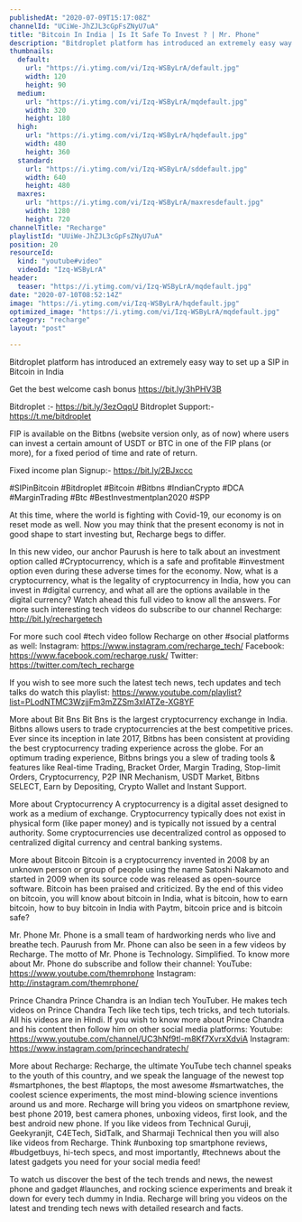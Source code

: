 ```yaml
---
publishedAt: "2020-07-09T15:17:08Z"
channelId: "UCiWe-JhZJL3cGpFsZNyU7uA"
title: "Bitcoin In India | Is It Safe To Invest ? | Mr. Phone"
description: "Bitdroplet platform has introduced an extremely easy way to set up a SIP in Bitcoin in India\n\nGet the best welcome cash bonus https://bit.ly/3hPHV3B\n\nBitdroplet :- https://bit.ly/3ezOqqU\nBitdroplet Support:- https://t.me/bitdroplet\n\nFIP is available on the Bitbns (website version only, as of now) where users can invest a certain amount of USDT or BTC in one of the FIP plans (or more), for a fixed period of time and rate of return.\n\nFixed income plan Signup:- https://bit.ly/2BJxccc\n\n#SIPinBitcoin #Bitdroplet #Bitcoin #Bitbns #IndianCrypto #DCA #MarginTrading #Btc #BestInvestmentplan2020 #SPP\n\nAt this time, where the world is fighting with Covid-19, our economy is on reset mode as well. Now you may think that the present economy is not in good shape to start investing but, Recharge begs to differ. \n\nIn this new video, our anchor Paurush is here to talk about an investment option called #Cryptocurrency, which is a safe and profitable #investment option even during these adverse times for the economy. Now, what is a cryptocurrency, what is the legality of cryptocurrency in India, how you can invest in #digital currency, and what all are the options available in the digital currency? Watch ahead this full video to know all the answers. For more such interesting tech videos do subscribe to our channel Recharge: http://bit.ly/rechargetech\n\nFor more such cool #tech video follow Recharge on other #social platforms as well: \nInstagram: https://www.instagram.com/recharge_tech/ \nFacebook: https://www.facebook.com/recharge.rusk/ \nTwitter: https://twitter.com/tech_recharge\n\nIf you wish to see more such the latest tech news, tech updates and tech talks do watch this playlist: https://www.youtube.com/playlist?list=PLodNTMC3WzjjFm3mZZSm3xIATZe-XG8YF\n\nMore about Bit Bns\nBit Bns is the largest cryptocurrency exchange in India. Bitbns allows users to trade cryptocurrencies at the best competitive prices. Ever since its inception in late 2017, Bitbns has been consistent at providing the best cryptocurrency trading experience across the globe. For an optimum trading experience, Bitbns brings you a slew of trading tools & features like Real-time Trading,  Bracket Order, Margin Trading, Stop-limit Orders, Cryptocurrency, P2P INR Mechanism, USDT Market, Bitbns SELECT, Earn by Depositing, Crypto Wallet and Instant Support.\n\nMore about Cryptocurrency\nA cryptocurrency is a digital asset designed to work as a medium of exchange. Cryptocurrency typically does not exist in physical form (like paper money) and is typically not issued by a central authority. Some cryptocurrencies use decentralized control as opposed to centralized digital currency and central banking systems.\n\nMore about Bitcoin\nBitcoin is a cryptocurrency invented in 2008 by an unknown person or group of people using the name Satoshi Nakamoto and started in 2009 when its source code was released as open-source software. Bitcoin has been praised and criticized. By the end of this video on bitcoin, you will know about bitcoin in India, what is bitcoin, how to earn bitcoin, how to buy bitcoin in India with Paytm, bitcoin price and is bitcoin safe?\n\nMr. Phone\nMr. Phone is a small team of hardworking nerds who live and breathe tech. Paurush from Mr. Phone can also be seen in a few videos by Recharge. The motto of Mr. Phone is Technology. Simplified. To know more about Mr. Phone do subscribe and follow their channel:\nYouTube: https://www.youtube.com/themrphone \nInstagram: http://instagram.com/themrphone/\n\nPrince Chandra \nPrince Chandra is an Indian tech YouTuber. He makes tech videos on Prince Chandra Tech like tech tips, tech tricks, and tech tutorials. All his videos are in Hindi. If you wish to know more about Prince Chandra and his content then follow him on other social media platforms:\nYoutube: https://www.youtube.com/channel/UC3hNf9tl-m8Kf7XvrxXdviA\nInstagram: https://www.instagram.com/princechandratech/\n\nMore about Recharge: Recharge, the ultimate YouTube tech channel speaks to the youth of this country, and we speak the language of the newest top #smartphones, the best #laptops, the most awesome #smartwatches, the coolest science experiments, the most mind-blowing science inventions around us and more. Recharge will bring you videos on smartphone review, best phone 2019, best camera phones, unboxing videos, first look, and the best android new phone. If you like videos from Technical Guruji, Geekyranjit, C4ETech, SidTalk, and Sharmaji Technical then you will also like videos from Recharge. Think #unboxing top smartphone reviews, #budgetbuys, hi-tech specs, and most importantly, #technews about the latest gadgets you need for your social media feed!\n\nTo watch us discover the best of the tech trends and news, the newest phone and gadget #launches, and rocking science experiments and break it down for every tech dummy in India. Recharge will bring you videos on the latest and trending tech news with detailed research and facts."
thumbnails:
  default:
    url: "https://i.ytimg.com/vi/Izq-WSByLrA/default.jpg"
    width: 120
    height: 90
  medium:
    url: "https://i.ytimg.com/vi/Izq-WSByLrA/mqdefault.jpg"
    width: 320
    height: 180
  high:
    url: "https://i.ytimg.com/vi/Izq-WSByLrA/hqdefault.jpg"
    width: 480
    height: 360
  standard:
    url: "https://i.ytimg.com/vi/Izq-WSByLrA/sddefault.jpg"
    width: 640
    height: 480
  maxres:
    url: "https://i.ytimg.com/vi/Izq-WSByLrA/maxresdefault.jpg"
    width: 1280
    height: 720
channelTitle: "Recharge"
playlistId: "UUiWe-JhZJL3cGpFsZNyU7uA"
position: 20
resourceId:
  kind: "youtube#video"
  videoId: "Izq-WSByLrA"
header:
  teaser: "https://i.ytimg.com/vi/Izq-WSByLrA/mqdefault.jpg"
date: "2020-07-10T08:52:14Z"
image: "https://i.ytimg.com/vi/Izq-WSByLrA/hqdefault.jpg"
optimized_image: "https://i.ytimg.com/vi/Izq-WSByLrA/mqdefault.jpg"
category: "recharge"
layout: "post"

---
```

Bitdroplet platform has introduced an extremely easy way to set up a SIP in Bitcoin in India

Get the best welcome cash bonus https://bit.ly/3hPHV3B

Bitdroplet :- https://bit.ly/3ezOqqU
Bitdroplet Support:- https://t.me/bitdroplet

FIP is available on the Bitbns (website version only, as of now) where users can invest a certain amount of USDT or BTC in one of the FIP plans (or more), for a fixed period of time and rate of return.

Fixed income plan Signup:- https://bit.ly/2BJxccc

#SIPinBitcoin #Bitdroplet #Bitcoin #Bitbns #IndianCrypto #DCA #MarginTrading #Btc #BestInvestmentplan2020 #SPP

At this time, where the world is fighting with Covid-19, our economy is on reset mode as well. Now you may think that the present economy is not in good shape to start investing but, Recharge begs to differ. 

In this new video, our anchor Paurush is here to talk about an investment option called #Cryptocurrency, which is a safe and profitable #investment option even during these adverse times for the economy. Now, what is a cryptocurrency, what is the legality of cryptocurrency in India, how you can invest in #digital currency, and what all are the options available in the digital currency? Watch ahead this full video to know all the answers. For more such interesting tech videos do subscribe to our channel Recharge: http://bit.ly/rechargetech

For more such cool #tech video follow Recharge on other #social platforms as well: 
Instagram: https://www.instagram.com/recharge_tech/ 
Facebook: https://www.facebook.com/recharge.rusk/ 
Twitter: https://twitter.com/tech_recharge

If you wish to see more such the latest tech news, tech updates and tech talks do watch this playlist: https://www.youtube.com/playlist?list=PLodNTMC3WzjjFm3mZZSm3xIATZe-XG8YF

More about Bit Bns
Bit Bns is the largest cryptocurrency exchange in India. Bitbns allows users to trade cryptocurrencies at the best competitive prices. Ever since its inception in late 2017, Bitbns has been consistent at providing the best cryptocurrency trading experience across the globe. For an optimum trading experience, Bitbns brings you a slew of trading tools & features like Real-time Trading,  Bracket Order, Margin Trading, Stop-limit Orders, Cryptocurrency, P2P INR Mechanism, USDT Market, Bitbns SELECT, Earn by Depositing, Crypto Wallet and Instant Support.

More about Cryptocurrency
A cryptocurrency is a digital asset designed to work as a medium of exchange. Cryptocurrency typically does not exist in physical form (like paper money) and is typically not issued by a central authority. Some cryptocurrencies use decentralized control as opposed to centralized digital currency and central banking systems.

More about Bitcoin
Bitcoin is a cryptocurrency invented in 2008 by an unknown person or group of people using the name Satoshi Nakamoto and started in 2009 when its source code was released as open-source software. Bitcoin has been praised and criticized. By the end of this video on bitcoin, you will know about bitcoin in India, what is bitcoin, how to earn bitcoin, how to buy bitcoin in India with Paytm, bitcoin price and is bitcoin safe?

Mr. Phone
Mr. Phone is a small team of hardworking nerds who live and breathe tech. Paurush from Mr. Phone can also be seen in a few videos by Recharge. The motto of Mr. Phone is Technology. Simplified. To know more about Mr. Phone do subscribe and follow their channel:
YouTube: https://www.youtube.com/themrphone 
Instagram: http://instagram.com/themrphone/

Prince Chandra 
Prince Chandra is an Indian tech YouTuber. He makes tech videos on Prince Chandra Tech like tech tips, tech tricks, and tech tutorials. All his videos are in Hindi. If you wish to know more about Prince Chandra and his content then follow him on other social media platforms:
Youtube: https://www.youtube.com/channel/UC3hNf9tl-m8Kf7XvrxXdviA
Instagram: https://www.instagram.com/princechandratech/

More about Recharge: Recharge, the ultimate YouTube tech channel speaks to the youth of this country, and we speak the language of the newest top #smartphones, the best #laptops, the most awesome #smartwatches, the coolest science experiments, the most mind-blowing science inventions around us and more. Recharge will bring you videos on smartphone review, best phone 2019, best camera phones, unboxing videos, first look, and the best android new phone. If you like videos from Technical Guruji, Geekyranjit, C4ETech, SidTalk, and Sharmaji Technical then you will also like videos from Recharge. Think #unboxing top smartphone reviews, #budgetbuys, hi-tech specs, and most importantly, #technews about the latest gadgets you need for your social media feed!

To watch us discover the best of the tech trends and news, the newest phone and gadget #launches, and rocking science experiments and break it down for every tech dummy in India. Recharge will bring you videos on the latest and trending tech news with detailed research and facts.